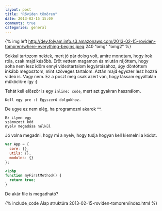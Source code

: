 ```yaml
---
layout: post
title: "Röviden tömören"
date: 2013-02-15 15:09
comments: true
categories: general
---
```


{% img left http://dev.folyam.info.s3.amazonaws.com/2013-02-15-roviden-tomoren/where-everything-begins.jpeg 240 "omg" "omg2" %}

Sokkal tartozom nektek, mert jó pár dolog volt, amire mondtam, hogy írok róla, csak majd később.
Erőt vettem magamon és miután rájöttem, hogy soha nem lesz időm ennyi videótartalom legyártásához,
úgy döntöttem inkább megosztom, mint szöveges tartalom. Aztán majd egyszer lesz hozzá videó is. Vagy nem.
Ez a poszt meg csak azért van, hogy lássam egyáltalán működik-e így :)

Tehát kell először is egy `inline: code`, mert azt gyakran használom.

    Kell egy pre :) Egyszerű dolgokhoz.

De ugye ez nem elég, ha programozni akarok ^^.

<!--more-->

```
Ez ilyen egy
számozott kód
nyelv megadása nélkül
```

Jó volna megadni, hogy mi a nyelv, hogy tudja hogyan kell kiemelni a kódot.

``` javascript Egy egyszerű alap
var App = {
  core: {},
  utils: {},
  modules: {}
};
```

``` php Simán egy funkció, ami kvázi semmit se csinál
<?php
function myFirstMethod() {
  return true;
}
```

De akár file is megadható?

{% include_code Alap struktúra 2013-02-15-roviden-tomoren/index.html %}